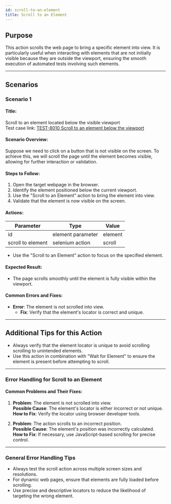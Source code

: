 ```yaml
---
id: scroll-to-an-element
title: Scroll to an Element
---
```


## Purpose
This action scrolls the web page to bring a specific element into view. It is particularly useful when interacting with elements that are not initially visible because they are outside the viewport, ensuring the smooth execution of automated tests involving such elements.

---

## Scenarios

### Scenario 1

#### Title:
Scroll to an element located below the visible viewport  
Test case link: [TEST-8010 Scroll to an element below the viewport](https://zeuz.zeuz.ai/Home/ManageTestCases/Edit/TEST-8010)

#### Scenario Overview:
Suppose we need to click on a button that is not visible on the screen. To achieve this, we will scroll the page until the element becomes visible, allowing for further interaction or validation.

#### Steps to Follow:
1. Open the target webpage in the browser.
2. Identify the element positioned below the current viewport.
3. Use the "Scroll to an Element" action to bring the element into view.
4. Validate that the element is now visible on the screen.

#### Actions:

|Parameter        |Type             |Value      |
|-----------------|-----------------|-----------|
|id               |element parameter|element    |
|scroll to element|selenium action  |scroll     |

- Use the "Scroll to an Element" action to focus on the specified element.

#### Expected Result:
- The page scrolls smoothly until the element is fully visible within the viewport.

#### Common Errors and Fixes:
- **Error**: The element is not scrolled into view.
  - **Fix**: Verify that the element's locator is correct and unique.

---

## Additional Tips for this Action
- Always verify that the element locator is unique to avoid scrolling scrolling to unintended elements.
- Use this action in combination with "Wait for Element" to ensure the element is present before attempting to scroll.

---

### Error Handling for Scroll to an Element

#### Common Problems and Their Fixes:
1. **Problem**: The element is not scrolled into view.  
   **Possible Cause**: The element's locator is either incorrect or not unique.  
   **How to Fix**: Verify the locator using browser developer tools.

2. **Problem**: The action scrolls to an incorrect position.  
   **Possible Cause**: The element's position was incorrectly calculated.  
   **How to Fix**: If necessary, use JavaScript-based scrolling for precise control.

---

### General Error Handling Tips
- Always test the scroll action across multiple screen sizes and resolutions.
- For dynamic web pages, ensure that elements are fully loaded before scrolling.
- Use precise and descriptive locators to reduce the likelihood of targeting the wrong element.